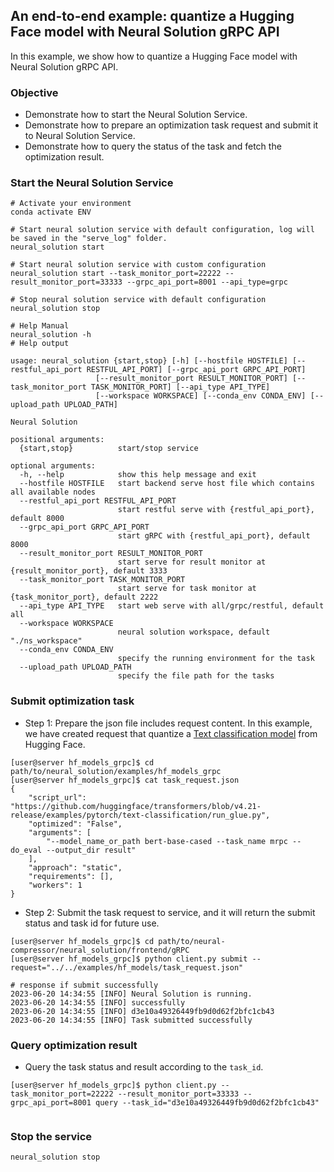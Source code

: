 ## An end-to-end example: quantize a Hugging Face model with Neural Solution gRPC API

In this example, we show how to quantize a Hugging Face model with Neural Solution gRPC API.

### Objective
- Demonstrate how to start the Neural Solution Service.
- Demonstrate how to prepare an optimization task request and submit it to Neural Solution Service.
- Demonstrate how to query the status of the task and fetch the optimization result.


### Start the Neural Solution Service

```shell
# Activate your environment
conda activate ENV

# Start neural solution service with default configuration, log will be saved in the "serve_log" folder.
neural_solution start

# Start neural solution service with custom configuration
neural_solution start --task_monitor_port=22222 --result_monitor_port=33333 --grpc_api_port=8001 --api_type=grpc

# Stop neural solution service with default configuration
neural_solution stop

# Help Manual
neural_solution -h
# Help output

usage: neural_solution {start,stop} [-h] [--hostfile HOSTFILE] [--restful_api_port RESTFUL_API_PORT] [--grpc_api_port GRPC_API_PORT]
                   [--result_monitor_port RESULT_MONITOR_PORT] [--task_monitor_port TASK_MONITOR_PORT] [--api_type API_TYPE]
                   [--workspace WORKSPACE] [--conda_env CONDA_ENV] [--upload_path UPLOAD_PATH]

Neural Solution

positional arguments:
  {start,stop}          start/stop service

optional arguments:
  -h, --help            show this help message and exit
  --hostfile HOSTFILE   start backend serve host file which contains all available nodes
  --restful_api_port RESTFUL_API_PORT
                        start restful serve with {restful_api_port}, default 8000
  --grpc_api_port GRPC_API_PORT
                        start gRPC with {restful_api_port}, default 8000
  --result_monitor_port RESULT_MONITOR_PORT
                        start serve for result monitor at {result_monitor_port}, default 3333
  --task_monitor_port TASK_MONITOR_PORT
                        start serve for task monitor at {task_monitor_port}, default 2222
  --api_type API_TYPE   start web serve with all/grpc/restful, default all
  --workspace WORKSPACE
                        neural solution workspace, default "./ns_workspace"
  --conda_env CONDA_ENV
                        specify the running environment for the task
  --upload_path UPLOAD_PATH
                        specify the file path for the tasks
```


### Submit optimization task

- Step 1: Prepare the json file includes request content. In this example, we have created request that quantize a [Text classification model](https://github.com/huggingface/transformers/tree/v4.21-release/examples/pytorch/text-classification) from Hugging Face.

```shell
[user@server hf_models_grpc]$ cd path/to/neural_solution/examples/hf_models_grpc
[user@server hf_models_grpc]$ cat task_request.json
{
    "script_url": "https://github.com/huggingface/transformers/blob/v4.21-release/examples/pytorch/text-classification/run_glue.py",
    "optimized": "False",
    "arguments": [
        "--model_name_or_path bert-base-cased --task_name mrpc --do_eval --output_dir result"
    ],
    "approach": "static",
    "requirements": [],
    "workers": 1
}
```


- Step 2: Submit the task request to service, and it will return the submit status and task id for future use.

```shell
[user@server hf_models_grpc]$ cd path/to/neural-compressor/neural_solution/frontend/gRPC
[user@server hf_models_grpc]$ python client.py submit --request="../../examples/hf_models/task_request.json"

# response if submit successfully
2023-06-20 14:34:55 [INFO] Neural Solution is running.
2023-06-20 14:34:55 [INFO] successfully
2023-06-20 14:34:55 [INFO] d3e10a49326449fb9d0d62f2bfc1cb43
2023-06-20 14:34:55 [INFO] Task submitted successfully
```



### Query optimization result

- Query the task status and result according to the `task_id`.

``` shell
[user@server hf_models_grpc]$ python client.py --task_monitor_port=22222 --result_monitor_port=33333 --grpc_api_port=8001 query --task_id="d3e10a49326449fb9d0d62f2bfc1cb43"


```
### Stop the service
```shell
neural_solution stop
```
